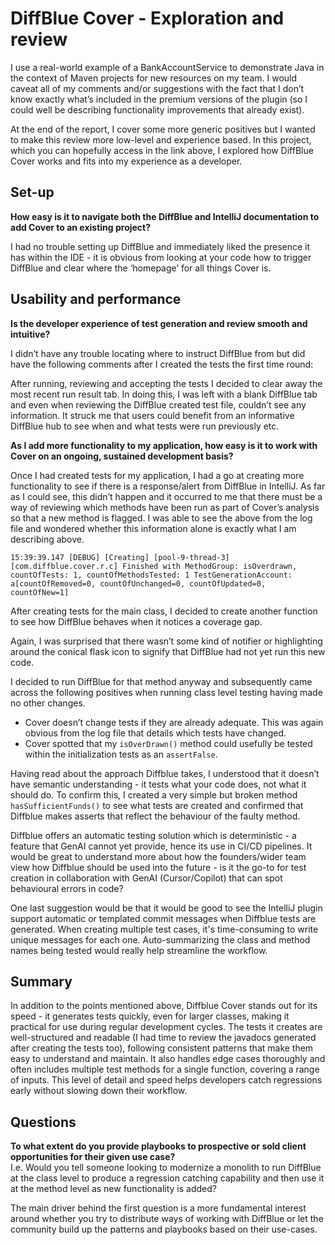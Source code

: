 # DiffBlue Cover - Exploration and review

I use a real-world example of a BankAccountService to demonstrate Java in the context of Maven projects for new resources on my team. I would caveat all of my comments and/or suggestions with the fact that I don’t know exactly what’s included in the premium versions of the plugin (so I could well be describing functionality improvements that already exist).

At the end of the report, I cover some more generic positives but I wanted to make this review more low-level and experience based. In this project, which you can hopefully access in the link above, I explored how DiffBlue Cover works and fits into my experience as a developer.

## Set-up

**How easy is it to navigate both the DiffBlue and IntelliJ documentation to add Cover to an existing project?**

I had no trouble setting up DiffBlue and immediately liked the presence it has within the IDE - it is obvious from looking at your code how to trigger DiffBlue and clear where the ‘homepage’ for all things Cover is.

## Usability and performance

**Is the developer experience of test generation and review smooth and intuitive?**

I didn’t have any trouble locating where to instruct DiffBlue from but did have the following comments after I created the tests the first time round:

After running, reviewing and accepting the tests I decided to clear away the most recent run result tab. In doing this, I was left with a blank DiffBlue tab and even when reviewing the DiffBlue created test file, couldn’t see any information. It struck me that users could benefit from an informative DiffBlue hub to see when and what tests were run previously etc.

**As I add more functionality to my application, how easy is it to work with Cover on an ongoing, sustained development basis?**

Once I had created tests for my application, I had a go at creating more functionality to see if there is a response/alert from DiffBlue in IntelliJ. As far as I could see, this didn’t happen and it occurred to me that there must be a way of reviewing which methods have been run as part of Cover’s analysis so that a new method is flagged. I was able to see the above from the log file and wondered whether this information alone is exactly what I am describing above. 

```text
15:39:39.147 [DEBUG] [Creating] [pool-9-thread-3] [com.diffblue.cover.r.c] Finished with MethodGroup: isOverdrawn, countOfTests: 1, countOfMethodsTested: 1 TestGenerationAccount: a[countOfRemoved=0, countOfUnchanged=0, countOfUpdated=0, countOfNew=1]
```

After creating tests for the main class, I decided to create another function to see how DiffBlue behaves when it notices a coverage gap.

Again, I was surprised that there wasn’t some kind of notifier or highlighting around the conical flask icon to signify that DiffBlue had not yet run this new code.

I decided to run DiffBlue for that method anyway and subsequently came across the following positives when running class level testing having made no other changes.

- Cover doesn’t change tests if they are already adequate. This was again obvious from the log file that details which tests have changed.
- Cover spotted that my `isOverDrawn()` method could usefully be tested within the initialization tests as an `assertFalse`.

Having read about the approach Diffblue takes, I understood that it doesn’t have semantic understanding - it tests what your code does, not what it should do. To confirm this, I created a very simple but broken method `hasSufficientFunds()` to see what tests are created and confirmed that Diffblue makes asserts that reflect the behaviour of the faulty method.

Diffblue offers an automatic testing solution which is deterministic - a feature that GenAI cannot yet provide, hence its use in CI/CD pipelines. It would be great to understand more about how the founders/wider team view how Diffblue should be used into the future - is it the go-to for test creation in collaboration with GenAI (Cursor/Copilot) that can spot behavioural errors in code?

One last suggestion would be that it would be good to see the IntelliJ plugin support automatic or templated commit messages when Diffblue tests are generated. When creating multiple test cases, it's time-consuming to write unique messages for each one. Auto-summarizing the class and method names being tested would really help streamline the workflow.

## Summary
In addition to the points mentioned above, Diffblue Cover stands out for its speed - it generates tests quickly, even for larger classes, making it practical for use during regular development cycles. The tests it creates are well-structured and readable (I had time to review the javadocs generated after creating the tests too), following consistent patterns that make them easy to understand and maintain. It also handles edge cases thoroughly and often includes multiple test methods for a single function, covering a range of inputs. This level of detail and speed helps developers catch regressions early without slowing down their workflow.

## Questions

**To what extent do you provide playbooks to prospective or sold client opportunities for their given use case?**  
I.e. Would you tell someone looking to modernize a monolith to run DiffBlue at the class level to produce a regression catching capability and then use it at the method level as new functionality is added?

The main driver behind the first question is a more fundamental interest around whether you try to distribute ways of working with DiffBlue or let the community build up the patterns and playbooks based on their use-cases.
